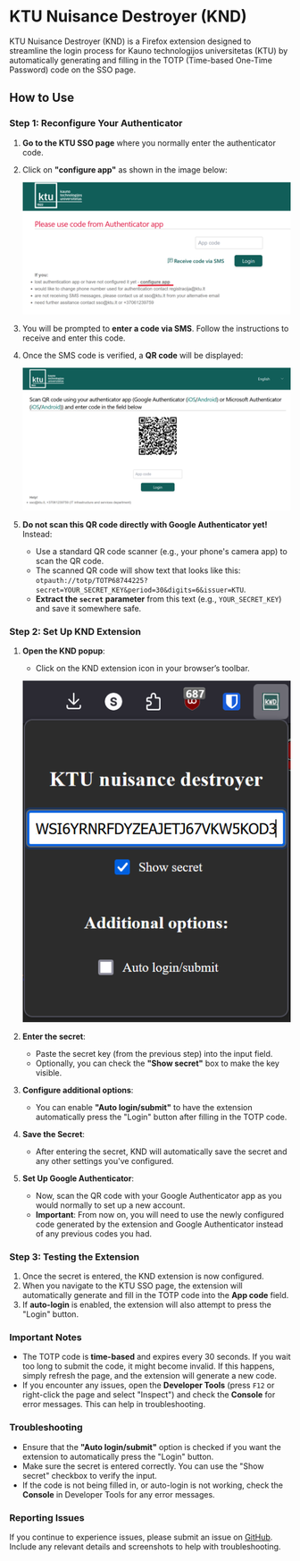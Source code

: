 # KTU Nuisance Destroyer (KND)

KTU Nuisance Destroyer (KND) is a Firefox extension designed to streamline the login process for Kauno technologijos universitetas (KTU) by automatically generating and filling in the TOTP (Time-based One-Time Password) code on the SSO page.

## How to Use

### Step 1: Reconfigure Your Authenticator
1. **Go to the KTU SSO page** where you normally enter the authenticator code.
2. Click on **"configure app"** as shown in the image below:
   
   ![Configure App](./images/configure-app.png)

3. You will be prompted to **enter a code via SMS**. Follow the instructions to receive and enter this code.
4. Once the SMS code is verified, a **QR code** will be displayed:
   
   ![QR Code](./images/qr-code.png)

5. **Do not scan this QR code directly with Google Authenticator yet!** Instead:
   - Use a standard QR code scanner (e.g., your phone's camera app) to scan the QR code.
   - The scanned QR code will show text that looks like this: `otpauth://totp/TOTP68744225?secret=YOUR_SECRET_KEY&period=30&digits=6&issuer=KTU`.
   - **Extract the `secret` parameter** from this text (e.g., `YOUR_SECRET_KEY`) and save it somewhere safe.

### Step 2: Set Up KND Extension
1. **Open the KND popup**:
   - Click on the KND extension icon in your browser’s toolbar.
   
   ![KND Popup](./images/knd-popup.png)

2. **Enter the secret**:
   - Paste the secret key (from the previous step) into the input field.
   - Optionally, you can check the **"Show secret"** box to make the key visible.

3. **Configure additional options**:
   - You can enable **"Auto login/submit"** to have the extension automatically press the "Login" button after filling in the TOTP code.

4. **Save the Secret**:
   - After entering the secret, KND will automatically save the secret and any other settings you've configured.

5. **Set Up Google Authenticator**:
   - Now, scan the QR code with your Google Authenticator app as you would normally to set up a new account.
   - **Important**: From now on, you will need to use the newly configured code generated by the extension and Google Authenticator instead of any previous codes you had.

### Step 3: Testing the Extension
1. Once the secret is entered, the KND extension is now configured.
2. When you navigate to the KTU SSO page, the extension will automatically generate and fill in the TOTP code into the **App code** field.
3. If **auto-login** is enabled, the extension will also attempt to press the "Login" button.

### Important Notes
- The TOTP code is **time-based** and expires every 30 seconds. If you wait too long to submit the code, it might become invalid. If this happens, simply refresh the page, and the extension will generate a new code.
- If you encounter any issues, open the **Developer Tools** (press `F12` or right-click the page and select "Inspect") and check the **Console** for error messages. This can help in troubleshooting.

### Troubleshooting
- Ensure that the **"Auto login/submit"** option is checked if you want the extension to automatically press the "Login" button.
- Make sure the secret is entered correctly. You can use the "Show secret" checkbox to verify the input.
- If the code is not being filled in, or auto-login is not working, check the **Console** in Developer Tools for any error messages.

### Reporting Issues
If you continue to experience issues, please submit an issue on [GitHub](https://github.com/mostghoste/KTUnuisancedestroyer). Include any relevant details and screenshots to help with troubleshooting.